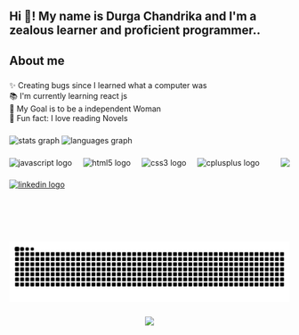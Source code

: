<h2 align="left">Hi 👋! My name is Durga Chandrika and I'm a  zealous learner and proficient programmer..</h2>

<h2 align="left">About me</h2>

###

<p align="left">✨ Creating bugs since I learned what a computer was<br>📚 I'm currently learning react js<br>🎯 My Goal is to be a independent Woman<br>🎲 Fun fact: I love reading Novels</p>

###

###

<div align="left">
  <img src="https://github-readme-stats.vercel.app/api?username=chandrikadurga&hide_title=false&hide_rank=false&show_icons=true&include_all_commits=true&count_private=true&disable_animations=false&theme=dracula&locale=en&hide_border=true" height="150" alt="stats graph"  />
  <img src="https://github-readme-stats.vercel.app/api/top-langs?username=chandrikadurga&locale=en&hide_title=false&layout=compact&card_width=320&langs_count=5&theme=dracula&hide_border=false" height="150" alt="languages graph"  />
</div>

###

<img align="right" height="150" src="https://media.giphy.com/media/v1.Y2lkPTc5MGI3NjExNDQ2NGtwbDV1cGZlazQ4aHI1eGoyMW03bTE4dGVjYzA1ZWd6ZTE2ZiZlcD12MV9naWZzX3NlYXJjaCZjdD1n/Dh5q0sShxgp13DwrvG/giphy.gif"  />

###

<div align="left">
  <img src="https://cdn.jsdelivr.net/gh/devicons/devicon/icons/javascript/javascript-original.svg" height="30" alt="javascript logo"  />
  <img width="12" />
  <img src="https://cdn.jsdelivr.net/gh/devicons/devicon/icons/html5/html5-original.svg" height="30" alt="html5 logo"  />
  <img width="12" />
  <img src="https://cdn.jsdelivr.net/gh/devicons/devicon/icons/css3/css3-original.svg" height="30" alt="css3 logo"  />
  <img width="12" />
  <img src="https://cdn.jsdelivr.net/gh/devicons/devicon/icons/cplusplus/cplusplus-original.svg" height="30" alt="cplusplus logo"  />
</div>

###

<div align="left">
  <a href="https://www.linkedin.com/in/durga-chandrika-a85725345/" target="_blank">
    <img src="https://raw.githubusercontent.com/maurodesouza/profile-readme-generator/master/src/assets/icons/social/linkedin/default.svg" width="47" height="35" alt="linkedin logo"  />
  </a>
</div>

###

<br clear="both">

<img src="https://raw.githubusercontent.com/chandrikadurga/chandrikadurga/output/snake.svg" alt="Snake animation" />

###

<div align="center">
  <img src="https://profile-counter.glitch.me/chandrikadurga/count.svg?"  />
</div>

###
